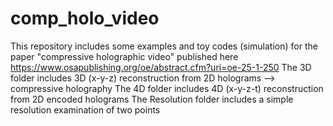 # comp_holo_video
This repository includes some examples and toy codes (simulation) for the paper "compressive holographic video" published 
here
https://www.osapublishing.org/oe/abstract.cfm?uri=oe-25-1-250
The 3D folder includes 3D (x-y-z) reconstruction from 2D holograms --> compressive holography
The 4D folder includes 4D (x-y-z-t) reconstruction from 2D encoded holograms
The Resolution folder includes a simple resolution examination of two points
